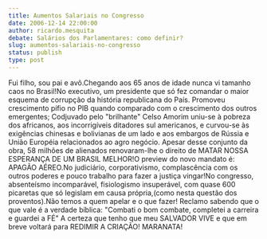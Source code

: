 ```yaml
---
title: Aumentos Salariais no Congresso
date: 2006-12-14 22:00:00
author: ricardo.mesquita
debate: Salários dos Parlamentares: como definir?
slug: aumentos-salariais-no-congresso
status: publish 
type: post
---
```


Fui filho, sou pai e avô.Chegando aos 65 anos de idade nunca vi tamanho caos no Brasil!No executivo, um presidente que só fez comandar o maior esquema de corrupção da história republicana do País. Promoveu crescimento pífio no PIB quando comparado com o crescimento dos outros emergentes; Codjuvado pelo "brilhante" Celso Amorim uniu-se à pobreza dos africanos, aos incorrigíveis ditadores sul americanos, e curvou-se às exigências chinesas e bolivianas de um lado e aos embargos de Rússia e União Européia relacionados ao agro negócio. Apesar desse conjunto da obra, 58 milhões de alienados renovaram-lhe o direito de MATAR NOSSA ESPERANÇA DE UM BRASIL MELHOR!O preview do novo mandato é: APAGÃO AÉREO.No judiciário, corporativismo, complascência com os outros poderes e pouco trabalho para fazer a justiça vingar!No congresso, absenteísmo incomparável, fisiologismo insuperável, com quase 600 picaretas que só legislam em causa própria,(como nesta questão dos proventos).Não temos a quem apelar e o que fazer! Reclamo sabendo que o que vale é a verdade bíblica: "Combati o bom combate, completei a carreira e guardei a FÉ" A certeza que tenho que meu SALVADOR VIVE e que em breve voltará para REDIMIR A CRIAÇÃO! MARANATA!
